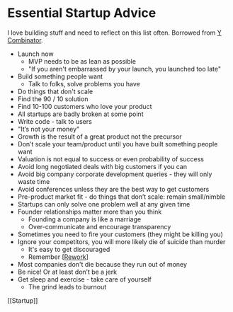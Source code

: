 # Essential Startup Advice

I love building stuff and need to reflect on this list often. Borrowed from [Y Combinator](https://www.ycombinator.com/library/4D-yc-s-essential-startup-advice).

- Launch now
  - MVP needs to be as lean as possible
  - "If you aren't embarrassed by your launch, you launched too late"
- Build something people want
  - Talk to folks, solve problems you have
- Do things that don't scale
- Find the 90 / 10 solution
- Find 10-100 customers who love your product
- All startups are badly broken at some point
- Write code - talk to users
- "It’s not your money"
- Growth is the result of a great product not the precursor
- Don’t scale your team/product until you have built something people want
- Valuation is not equal to success or even probability of success
- Avoid long negotiated deals with big customers if you can
- Avoid big company corporate development queries - they will only waste time
- Avoid conferences unless they are the best way to get customers
- Pre-product market fit - do things that don’t scale: remain small/nimble
- Startups can only solve one problem well at any given time
- Founder relationships matter more than you think
  - Founding a company is like a marriage
  - Over-communicate and encourage transparency
- Sometimes you need to fire your customers (they might be killing you)
- Ignore your competitors, you will more likely die of suicide than murder
  - It's easy to get discouraged
  - Remember [[Rework]]
- Most companies don't die because they run out of money
- Be nice! Or at least don’t be a jerk
- Get sleep and exercise - take care of yourself
  - The grind leads to burnout

[[Startup]]

[//begin]: # "Autogenerated link references for markdown compatibility"
[rework]: rework "Rework"
[startups]: startups "Startups"
[//end]: # "Autogenerated link references"